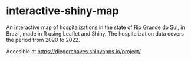 # interactive-shiny-map

An interactive map of hospitalizations in the state of Rio Grande do Sul, in Brazil, made in R using Leaflet and Shiny. The hospitalization data covers the period from 2020 to 2022.

Accesible at https://diegorchaves.shinyapps.io/project/
